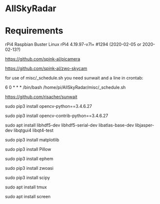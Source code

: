 # AllSkyRadar



# Requirements 
rPi4 Raspbian Buster Linux rPi4 4.19.97-v7l+ #1294 (2020-02-05 or 2020-02-13?) 

https://github.com/spink-al/picamera

https://github.com/spink-al/zwo-skycam

for use of misc/_schedule.sh you need sunwait and a line in crontab:

6 0 * * * /bin/bash /home/pi/AllSkyRadar/misc/_schedule.sh

https://github.com/risacher/sunwait

sudo pip3 install opencv-python==3.4.6.27

sudo pip3 install opencv-contrib-python==3.4.6.27

sudo apt install libhdf5-dev libhdf5-serial-dev libatlas-base-dev libjasper-dev libqtgui4 libqt4-test

sudo pip3 install matplotlib

sudo pip3 install Pillow

sudo pip3 install ephem

sudo pip3 install zwoasi

sudo pip3 install scipy

sudo apt install tmux

sudo apt install screen
